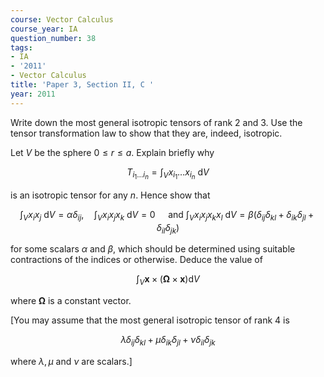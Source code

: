```yaml
---
course: Vector Calculus
course_year: IA
question_number: 38
tags:
- IA
- '2011'
- Vector Calculus
title: 'Paper 3, Section II, C '
year: 2011
---
```




Write down the most general isotropic tensors of rank 2 and 3. Use the tensor transformation law to show that they are, indeed, isotropic.

Let $V$ be the sphere $0 \leqslant r \leqslant a$. Explain briefly why

$$T_{i_{1} \ldots i_{n}}=\int_{V} x_{i_{1}} \ldots x_{i_{n}} \mathrm{~d} V$$

is an isotropic tensor for any $n$. Hence show that

$$\int_{V} x_{i} x_{j} \mathrm{~d} V=\alpha \delta_{i j}, \quad \int_{V} x_{i} x_{j} x_{k} \mathrm{~d} V=0 \quad \text { and } \int_{V} x_{i} x_{j} x_{k} x_{l} \mathrm{~d} V=\beta\left(\delta_{i j} \delta_{k l}+\delta_{i k} \delta_{j l}+\delta_{i l} \delta_{j k}\right)$$

for some scalars $\alpha$ and $\beta$, which should be determined using suitable contractions of the indices or otherwise. Deduce the value of

$$\int_{V} \mathbf{x} \times(\boldsymbol{\Omega} \times \mathbf{x}) \mathrm{d} V$$

where $\boldsymbol{\Omega}$ is a constant vector.

[You may assume that the most general isotropic tensor of rank 4 is

$$\lambda \delta_{i j} \delta_{k l}+\mu \delta_{i k} \delta_{j l}+\nu \delta_{i l} \delta_{j k}$$

where $\lambda, \mu$ and $\nu$ are scalars.]